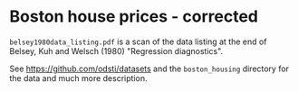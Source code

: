 # Boston house prices - corrected

`belsey1980data_listing.pdf` is a scan of the data listing at the end of Belsey, Kuh and Welsch (1980) "Regression diagnostics".

See <https://github.com/odsti/datasets> and the `boston_housing` directory for the data and much more description.
